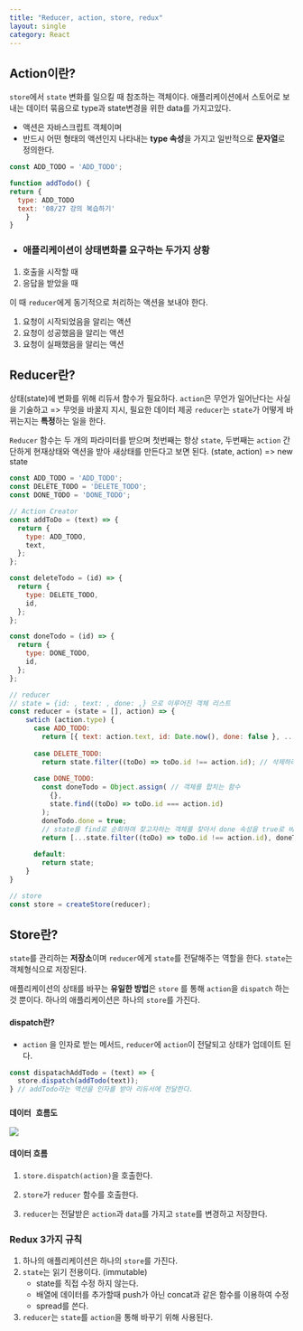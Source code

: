 ```yaml
---
title: "Reducer, action, store, redux"
layout: single
category: React
---
```


## Action이란?

`store`에서 `state` 변화를 일으킬 때 참조하는 객체이다.
애플리케이션에서 스토어로 보내는 데이터 묶음으로 type과 state변경을 위한 data를 가지고있다.

-  액션은 자바스크립트 객체이며
- 반드시 어떤 형태의 액션인지 나타내는 **type 속성**을 가지고 일반적으로 **문자열**로 정의한다.

```jsx
const ADD_TODO = 'ADD_TODO';

function addTodo() {
return {
  type: ADD_TODO
  text: '08/27 강의 복습하기'
	}
}
```

- ### 애플리케이션이 상태변화를 요구하는 두가지 상황

1. 호출을 시작할 때
2. 응답을 받았을 때

이 때 `reducer`에게 동기적으로 처리하는 액션을 보내야 한다.

1. 요청이 시작되었음을 알리는 액션
2. 요청이 성공했음을 알리는 액션
3. 요청이 실패했음을 알리는 액션



## Reducer란?

상태(state)에 변화를 위해 리듀서 함수가 필요하다.
`action`은 무언가 일어난다는 사실을 기술하고 => 무엇을 바꿀지 지시, 필요한 데이터 제공
`reducer`는 `state`가 어떻게 바뀌는지는 **특정**하는 일을 한다.

`Reducer` 함수는 두 개의 파라미터를 받으며 첫번째는 항상 `state`, 두번째는 `action`
 간단하게 현재상태와 액션을 받아 새상태를 만든다고 보면 된다. (state, action) => new state

```js
const ADD_TODO = 'ADD_TODO';
const DELETE_TODO = 'DELETE_TODO';
const DONE_TODO = 'DONE_TODO';

// Action Creator
const addToDo = (text) => {
  return {
    type: ADD_TODO,
    text,
  };
};

const deleteTodo = (id) => {
  return {
    type: DELETE_TODO,
    id,
  };
};

const doneTodo = (id) => {
  return {
    type: DONE_TODO,
    id,
  };
};

// reducer 
// state = {id: , text: , done: ,} 으로 이루어진 객체 리스트
const reducer = (state = [], action) => {
  	swtich (action.type) {
      case ADD_TODO:
      	return [{ text: action.text, id: Date.now(), done: false }, ...state];;
      
      case DELETE_TODO:
      	return state.filter((toDo) => toDo.id !== action.id); // 삭제하려는 것 빼고 반환;
      
      case DONE_TODO:
      	const doneTodo = Object.assign( // 객체를 합치는 함수
          {},
          state.find((toDo) => toDo.id === action.id) 
        );
        doneTodo.done = true; 
      	// state를 find로 순회하며 찾고자하는 객체를 찾아서 done 속성을 true로 바꿔준다.
        return [...state.filter((toDo) => toDo.id !== action.id), doneTodo];
      
      default:
      	return state;
    }
}

// store
const store = createStore(reducer);
```



## Store란?

`state`를 관리하는 **저장소**이며 `reducer`에게 `state`를 전달해주는 역할을 한다.
`state`는 객체형식으로 저장된다.

애플리케이션의 상태를 바꾸는 **유일한 방법**은 `store` 를 통해 `action`을 `dispatch` 하는 것 뿐이다.
하나의 애플리케이션은 하나의 `store`를 가진다.

#### dispatch란?

- `action` 을 인자로 받는 메서드, `reducer`에 `action`이 전달되고 상태가 업데이트 된다.

```jsx
const dispatachAddTodo = (text) => {
  store.dispatch(addTodo(text));
} // addTodo라는 액션을 인자를 받아 리듀서에 전달한다.
```

### 																`데이터 흐름도`

<img src='https://user-images.githubusercontent.com/86995290/129172188-b386d0ca-f3c6-44d8-b569-1b64f3893c27.png'>

#### 데이터 흐름

1. `store.dispatch(action)`을 호출한다.

2. `store`가 `reducer` 함수를 호출한다.

3. `reducer`는 전달받은 `action`과 `data`를 가지고 `state`를 변경하고 저장한다.

   

### Redux 3가지 규칙

1. 하나의 애플리케이션은 하나의 `store`를 가진다.
2. `state`는 읽기 전용이다. (immutable)
   - state를 직접 수정 하지 않는다.
   - 배열에 데이터를 추가할때 push가 아닌 concat과 같은 함수를 이용하여 수정
   - spread를 쓴다.
3. `reducer`는 `state`를 `action`을 통해 바꾸기 위해 사용된다.
